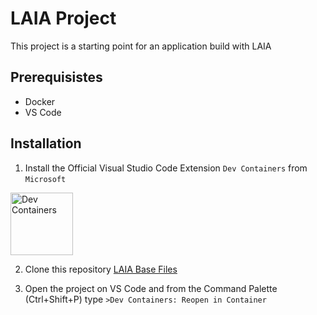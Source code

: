 # LAIA Project

This project is a starting point for an application build with LAIA

## Prerequisistes

* Docker
* VS Code

## Installation

1. Install the Official Visual Studio Code Extension `Dev Containers` from `Microsoft`
<img src="https://code.visualstudio.com/assets/docs/devcontainers/tutorial/dev-containers-extension.png" alt="Dev Containers" style="width: 100;">

2. Clone this repository [LAIA Base Files](https://github.com/albieta/laia_base_files) 

3. Open the project on VS Code and from the Command Palette (Ctrl+Shift+P) type `>Dev Containers: Reopen in Container`
